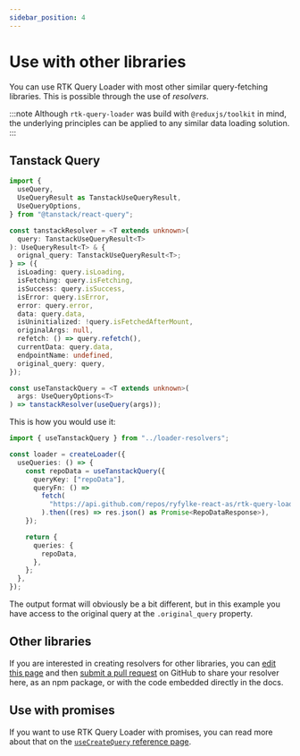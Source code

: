 ```yaml
---
sidebar_position: 4
---
```


# Use with other libraries

You can use RTK Query Loader with most other similar query-fetching libraries. This is possible through the use of _resolvers_.

:::note
Although `rtk-query-loader` was build with `@reduxjs/toolkit` in mind, the underlying principles can be applied to any similar data loading solution.
:::

## Tanstack Query

```typescript
import {
  useQuery,
  UseQueryResult as TanstackUseQueryResult,
  UseQueryOptions,
} from "@tanstack/react-query";

const tanstackResolver = <T extends unknown>(
  query: TanstackUseQueryResult<T>
): UseQueryResult<T> & {
  orignal_query: TanstackUseQueryResult<T>;
} => ({
  isLoading: query.isLoading,
  isFetching: query.isFetching,
  isSuccess: query.isSuccess,
  isError: query.isError,
  error: query.error,
  data: query.data,
  isUninitialized: !query.isFetchedAfterMount,
  originalArgs: null,
  refetch: () => query.refetch(),
  currentData: query.data,
  endpointName: undefined,
  original_query: query,
});

const useTanstackQuery = <T extends unknown>(
  args: UseQueryOptions<T>
) => tanstackResolver(useQuery(args));
```

This is how you would use it:

```typescript
import { useTanstackQuery } from "../loader-resolvers";

const loader = createLoader({
  useQueries: () => {
    const repoData = useTanstackQuery({
      queryKey: ["repoData"],
      queryFn: () =>
        fetch(
          "https://api.github.com/repos/ryfylke-react-as/rtk-query-loader"
        ).then((res) => res.json() as Promise<RepoDataResponse>),
    });

    return {
      queries: {
        repoData,
      },
    };
  },
});
```

The output format will obviously be a bit different, but in this example you have access to the original query at the `.original_query` property.

## Other libraries

If you are interested in creating resolvers for other libraries, you can [edit this page](https://github.com/ryfylke-react-as/rtk-query-loader/tree/main/docs/docs/Advanced/other-libs.md) and then [submit a pull request](https://github.com/ryfylke-react-as/rtk-query-loader/compare) on GitHub to share your resolver here, as an npm package, or with the code embedded directly in the docs.

## Use with promises

If you want to use RTK Query Loader with promises, you can read more about that on the [`useCreateQuery` reference page](../Reference/use-create-query.md).
